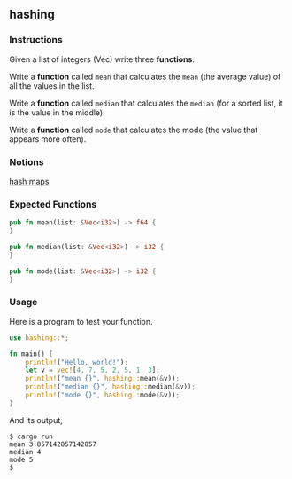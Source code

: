 ## hashing

### Instructions

Given a list of integers (Vec<i32>) write three **functions**.

Write a **function** called `mean` that calculates the `mean` (the average value) of all the values in the list.

Write a **function** called `median` that calculates the `median` (for a sorted list, it is the value in the middle).

Write a **function** called `mode` that calculates the mode (the value
that appears more often).

### Notions

[hash maps](https://doc.rust-lang.org/book/ch08-03-hash-maps.html)

### Expected Functions

```rust
pub fn mean(list: &Vec<i32>) -> f64 {
}

pub fn median(list: &Vec<i32>) -> i32 {
}

pub fn mode(list: &Vec<i32>) -> i32 {
}
```

### Usage

Here is a program to test your function.

```rust
use hashing::*;

fn main() {
	println!("Hello, world!");
	let v = vec![4, 7, 5, 2, 5, 1, 3];
	println!("mean {}", hashing::mean(&v));
	println!("median {}", hashing::median(&v));
	println!("mode {}", hashing::mode(&v));
}
```

And its output;

```console
$ cargo run
mean 3.857142857142857
median 4
mode 5
$
```

